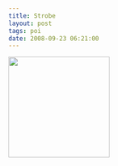 ```yaml
---
title: Strobe
layout: post
tags: poi
date: 2008-09-23 06:21:00
---
```

<img width="200" src="https://www.homeofpoi.com/gallery/display.php?image=/500/2strobe_poi_1.jpg" />
